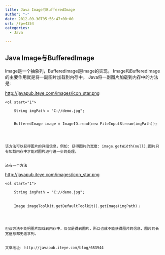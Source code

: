 ```yaml
---
title: Java Image与BufferedImage
author: "-"
date: 2012-09-30T05:56:47+00:00
url: /?p=4354
categories:
  - Java

---
```

## Java Image与BufferedImage



  Image是一个抽象列，BufferedImage是Image的实现。
 Image和BufferedImage的主要作用就是将一副图片加载到内存中。
 Java将一副图片加载到内存中的方法是:  
  
  
    
      
http://javapub.iteye.com/images/icon_star.png
      
    
    
    <ol start="1">
      
        String imgPath = "C://demo.jpg";
      
      
        BufferedImage image = ImageIO.read(new FileInputStream(imgPath));
      
    
  
  
    该方法可以获得图片的详细信息，例如: 获得图片的宽度: image.getWidth(null);图片只有加载内存中才能对图片进行进一步的处理。
  
  
    还有一个方法
  
http://javapub.iteye.com/images/icon_star.png
      
    
    
    <ol start="1">
      
        String imgPath = "C://demo.jpg";
      
      
        Image imageToolkit.getDefaultToolkit().getImage(imgPath)；
      
    
  
  
    但该方法不能把图片加载到内存中，仅仅是得到图片，所以也就不能获得图片的信息，图片的长宽信息都无法拿到。
  
  
    文章地址: http://javapub.iteye.com/blog/683944